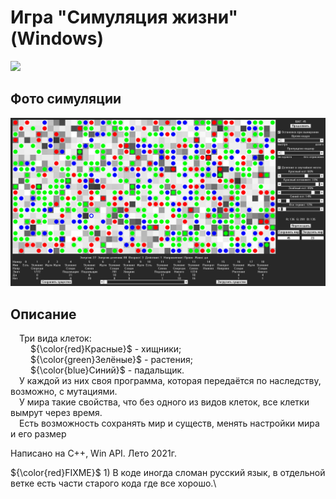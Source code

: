 # Игра "Симуляция жизни" (Windows)

[<img src="Info/Ico_Life_simulation.ico" width="160"/>](Info/Ico_Life_simulation.ico)

## Фото симуляции

[<img src="Info/in_simulation.jpg" width="750"/>](Info/in_simulation.jpg)

## Описание
&emsp;Три вида клеток:<br>
&emsp;&emsp; ${\color{red}Красные}$ - хищники;<br>
&emsp;&emsp; ${\color{green}Зелёные}$ - растения;<br>
&emsp;&emsp; ${\color{blue}Синий}$ - падальщик.<br>
&emsp;У каждой из них своя программа, которая передаётся по наследству, возможно, с мутациями.<br>
&emsp;У мира такие свойства, что без одного из видов клеток, все клетки вымрут через время.<br>
&emsp;Есть возможность сохранять мир и существ, менять настройки мира и его размер<br>

Написано на C++, Win API. Лето 2021г.

 ${\color{red}FIXME}$ 1) В коде иногда сломан русский язык, в отдельной ветке есть части старого кода где все хорошо.\